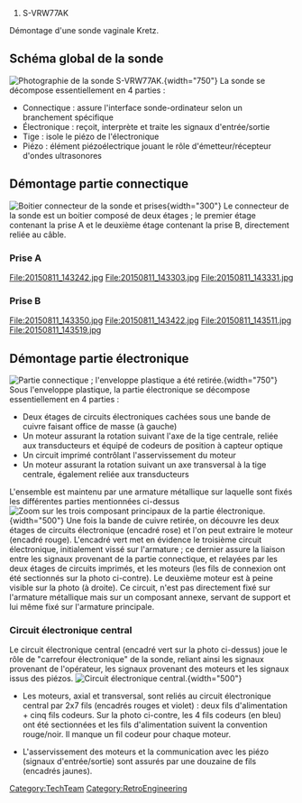 1.  S-VRW77AK

Démontage d'une sonde vaginale Kretz.

Schéma global de la sonde
-------------------------

![Photographie de la sonde
S-VRW77AK.](schéma1.png "fig:Photographie de la sonde S-VRW77AK."){width="750"}
La sonde se décompose essentiellement en 4 parties :

-   Connectique : assure l'interface sonde-ordinateur selon un
    branchement spécifique
-   Électronique : reçoit, interprète et traite les signaux
    d'entrée/sortie
-   Tige : isole le piézo de l'électronique
-   Piézo : élément piézoélectrique jouant le rôle d'émetteur/récepteur
    d'ondes ultrasonores

Démontage partie connectique
----------------------------

![Boitier connecteur de la sonde et
prises](image1.png "fig:Boitier connecteur de la sonde et prises"){width="300"}
Le connecteur de la sonde est un boitier composé de deux étages ; le
premier étage contenant la prise A et le deuxième étage contenant la
prise B, directement reliée au câble.

### Prise A

<File:20150811_143242.jpg> <File:20150811_143303.jpg>
<File:20150811_143331.jpg>

### Prise B

<File:20150811_143350.jpg> <File:20150811_143422.jpg>
<File:20150811_143511.jpg> <File:20150811_143519.jpg>

Démontage partie électronique
-----------------------------

![Partie connectique ; l'enveloppe plastique a été
retirée.](electronique.png "fig:Partie connectique ; l'enveloppe plastique a été retirée."){width="750"}
Sous l'enveloppe plastique, la partie électronique se décompose
essentiellement en 4 parties :

-   Deux étages de circuits électroniques cachées sous une bande de
    cuivre faisant office de masse (à gauche)
-   Un moteur assurant la rotation suivant l'axe de la tige centrale,
    reliée aux transducteurs et équipé de codeurs de position à capteur
    optique
-   Un circuit imprimé contrôlant l'asservissement du moteur
-   Un moteur assurant la rotation suivant un axe transversal à la tige
    centrale, également reliée aux transducteurs

L'ensemble est maintenu par une armature métallique sur laquelle sont
fixés les différentes parties mentionnées ci-dessus ![Zoom sur les trois
composant principaux de la partie
électronique.](elec1.png "fig:Zoom sur les trois composant principaux de la partie électronique."){width="500"}
Une fois la bande de cuivre retirée, on découvre les deux étages de
circuits électronique (encadré rose) et l'on peut extraire le moteur
(encadré rouge). L'encadré vert met en évidence le troisième circuit
électronique, initialement vissé sur l'armature ; ce dernier assure la
liaison entre les signaux provenant de la partie connectique, et
relayées par les deux étages de circuits imprimés, et les moteurs (les
fils de connexion ont été sectionnés sur la photo ci-contre). Le
deuxième moteur est à peine visible sur la photo (à droite). Ce circuit,
n'est pas directement fixé sur l'armature métallique mais sur un
composant annexe, servant de support et lui même fixé sur l'armature
principale.

### Circuit électronique central

Le circuit électronique central (encadré vert sur la photo ci-dessus)
joue le rôle de "carrefour électronique" de la sonde, reliant ainsi les
signaux provenant de l'opérateur, les signaux provenant des moteurs et
les signaux issus des piézos. ![Circuit électronique
central.](cirele.png "fig:Circuit électronique central."){width="500"}

-   Les moteurs, axial et transversal, sont reliés au circuit
    électronique central par 2x7 fils (encadrés rouges et violet) : deux
    fils d'alimentation + cinq fils codeurs. Sur la photo ci-contre, les
    4 fils codeurs (en bleu) ont été sectionnées et les fils
    d'alimentation suivent la convention rouge/noir. Il manque un fil
    codeur pour chaque moteur.

<!-- -->

-   L'asservissement des moteurs et la communication avec les piézo
    (signaux d'entrée/sortie) sont assurés par une douzaine de fils
    (encadrés jaunes).

<Category:TechTeam> <Category:RetroEngineering>

